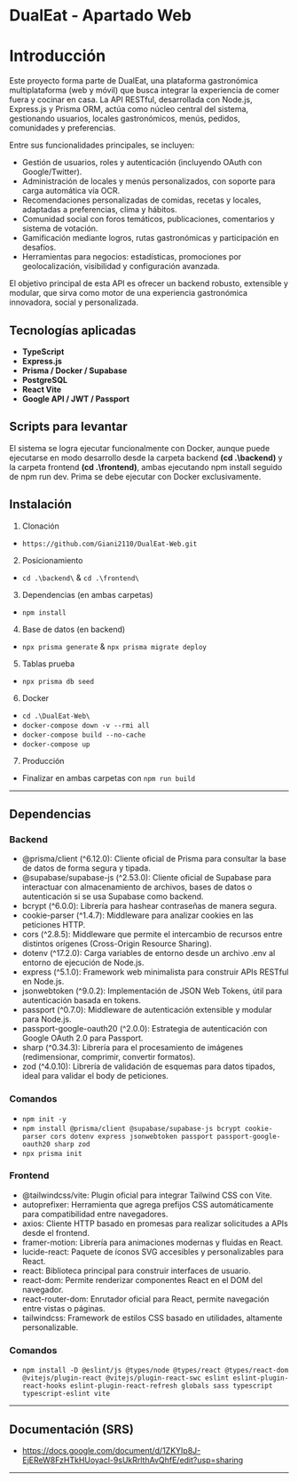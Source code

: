  # DualEat - Apartado Web

# Introducción 
Este proyecto forma parte de DualEat, una plataforma gastronómica multiplataforma (web y móvil) que busca integrar la experiencia de comer fuera y cocinar en casa. La API RESTful, desarrollada con Node.js, Express.js y Prisma ORM, actúa como núcleo central del sistema, gestionando usuarios, locales gastronómicos, menús, pedidos, comunidades y preferencias.

Entre sus funcionalidades principales, se incluyen:
- Gestión de usuarios, roles y autenticación (incluyendo OAuth con Google/Twitter).
- Administración de locales y menús personalizados, con soporte para carga automática vía OCR.
- Recomendaciones personalizadas de comidas, recetas y locales, adaptadas a preferencias, clima y hábitos.
- Comunidad social con foros temáticos, publicaciones, comentarios y sistema de votación.
- Gamificación mediante logros, rutas gastronómicas y participación en desafíos.
- Herramientas para negocios: estadísticas, promociones por geolocalización, visibilidad y configuración avanzada.

El objetivo principal de esta API es ofrecer un backend robusto, extensible y modular, que sirva como motor de una experiencia gastronómica innovadora, social y personalizada.

## Tecnologías aplicadas
- **TypeScript**
- **Express.js**
- **Prisma / Docker / Supabase**
- **PostgreSQL**
- **React Vite**
- **Google API / JWT / Passport**

## Scripts para levantar
El sistema se logra ejecutar funcionalmente con Docker, aunque puede ejecutarse en modo desarrollo desde la carpeta backend **(cd .\backend\)** y la carpeta frontend **(cd .\frontend\)**, ambas ejecutando npm install seguido de npm run dev. Prima se debe ejecutar con Docker exclusivamente.

## Instalación 
1. Clonación
  - ```https://github.com/Giani2110/DualEat-Web.git```
2. Posicionamiento
  - ```cd .\backend\``` & ```cd .\frontend\```
3. Dependencias (en ambas carpetas)
  - ```npm install```
4. Base de datos (en backend)
  - ```npx prisma generate``` & ```npx prisma migrate deploy```
5. Tablas prueba
  - ```npx prisma db seed```
6. Docker
  - ```cd .\DualEat-Web\```
  - ```docker-compose down -v --rmi all```
  - ```docker-compose build --no-cache```
  - ```docker-compose up```
7. Producción
  - Finalizar en ambas carpetas con ```npm run build```

---

## Dependencias
### Backend
- @prisma/client (^6.12.0): Cliente oficial de Prisma para consultar la base de datos de forma segura y tipada.
- @supabase/supabase-js (^2.53.0): Cliente oficial de Supabase para interactuar con almacenamiento de archivos, bases de datos o autenticación si se usa Supabase como backend.
- bcrypt (^6.0.0): Librería para hashear contraseñas de manera segura.
- cookie-parser (^1.4.7): Middleware para analizar cookies en las peticiones HTTP.
- cors (^2.8.5): Middleware que permite el intercambio de recursos entre distintos orígenes (Cross-Origin Resource Sharing).
- dotenv (^17.2.0): Carga variables de entorno desde un archivo .env al entorno de ejecución de Node.js.
- express (^5.1.0): Framework web minimalista para construir APIs RESTful en Node.js.
- jsonwebtoken (^9.0.2): Implementación de JSON Web Tokens, útil para autenticación basada en tokens.
- passport (^0.7.0): Middleware de autenticación extensible y modular para Node.js.
- passport-google-oauth20 (^2.0.0): Estrategia de autenticación con Google OAuth 2.0 para Passport.
- sharp (^0.34.3): Librería para el procesamiento de imágenes (redimensionar, comprimir, convertir formatos).
- zod (^4.0.10): Librería de validación de esquemas para datos tipados, ideal para validar el body de peticiones.


### Comandos
- ```npm init -y```
- ```npm install @prisma/client @supabase/supabase-js bcrypt cookie-parser cors dotenv express jsonwebtoken passport passport-google-oauth20 sharp zod```
- ```npx prisma init```


### Frontend
- @tailwindcss/vite: Plugin oficial para integrar Tailwind CSS con Vite.
- autoprefixer: Herramienta que agrega prefijos CSS automáticamente para compatibilidad entre navegadores.
- axios: Cliente HTTP basado en promesas para realizar solicitudes a APIs desde el frontend.
- framer-motion: Librería para animaciones modernas y fluidas en React.
- lucide-react: Paquete de íconos SVG accesibles y personalizables para React.
- react: Biblioteca principal para construir interfaces de usuario.
- react-dom: Permite renderizar componentes React en el DOM del navegador.
- react-router-dom: Enrutador oficial para React, permite navegación entre vistas o páginas.
- tailwindcss: Framework de estilos CSS basado en utilidades, altamente personalizable.

### Comandos 
- ```npm install -D @eslint/js @types/node @types/react @types/react-dom @vitejs/plugin-react @vitejs/plugin-react-swc eslint eslint-plugin-react-hooks eslint-plugin-react-refresh globals sass typescript typescript-eslint vite```

---
## Documentación (SRS)
- https://docs.google.com/document/d/1ZKYIp8J-EjEReW8FzHTkHUoyacl-9sUkRrlthAvQhfE/edit?usp=sharing
---

